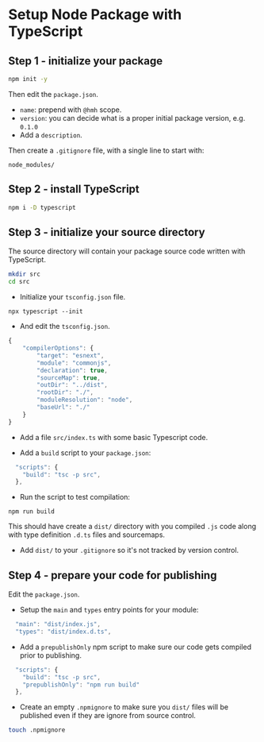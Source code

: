 # Setup Node Package with TypeScript

## Step 1 - initialize your package

```bash
npm init -y
```

Then edit the `package.json`.

* `name`: prepend with `@hmh` scope.
* `version`: you can decide what is a proper initial package version, e.g. `0.1.0`
* Add a `description`.


Then create a `.gitignore` file, with a single line to start with:

```
node_modules/
```

## Step 2 - install TypeScript

```bash
npm i -D typescript
```

## Step 3 - initialize your source directory

The source directory will contain your package source code written with TypeScript.

```bash
mkdir src
cd src
```

* Initialize your `tsconfig.json` file. 

```
npx typescript --init
```

* And edit the `tsconfig.json`.

```javascript
{
    "compilerOptions": {
        "target": "esnext",
        "module": "commonjs",
        "declaration": true,
        "sourceMap": true,
        "outDir": "../dist",
        "rootDir": "./",
        "moduleResolution": "node",
        "baseUrl": "./"
    }
}
```

* Add a file `src/index.ts` with some basic Typescript code.

* Add a `build` script to your `package.json`: 

```javascript
  "scripts": {
    "build": "tsc -p src",
  },
```

* Run the script to test compilation:

```
npm run build
```

This should have create a `dist/` directory with you compiled `.js` code along with type definition `.d.ts` files and sourcemaps.

* Add `dist/` to your `.gitignore` so it's not tracked by version control.

## Step 4 - prepare your code for publishing

Edit the `package.json`.

* Setup the `main` and `types` entry points for your module:

```javascript
  "main": "dist/index.js",
  "types": "dist/index.d.ts",
```

* Add a `prepublishOnly` npm script to make sure our code gets compiled prior to publishing.

```javascript
  "scripts": {
    "build": "tsc -p src",
    "prepublishOnly": "npm run build"
  },
```

* Create an empty `.npmignore` to make sure you `dist/` files will be published even if they are ignore from source control.

```bash
touch .npmignore
```